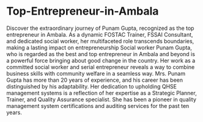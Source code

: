 # Top-Entrepreneur-in-Ambala
Discover the extraordinary journey of Punam Gupta, recognized as the top entrepreneur in Ambala. As a dynamic FOSTAC Trainer, FSSAI Consultant, and dedicated social worker, her multifaceted role transcends boundaries, making a lasting impact on entrepreneurship
Social worker Punam Gupta, who is regarded as the best and top entrepreneur in Ambala and 
beyond is a powerful force bringing about good change in the country. Her work as a committed 
social worker and serial entrepreneur reveals a way to combine business skills with community 
welfare in a seamless way.
Mrs. Punam Gupta has more than 20 years of experience, and his career has been 
distinguished by his adaptability. Her dedication to upholding QHSE management systems is a 
reflection of her expertise as a Strategic Planner, Trainer, and Quality Assurance specialist. She 
has been a pioneer in quality management system certifications and auditing services for the 
past ten years.
